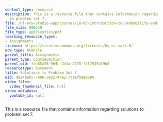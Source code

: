 ```yaml
---
content_type: resource
description: This is a resource file that contains information regarding solutions
  to problem set 7.
file: /ol-ocw-studio-app/courses/18-05-introduction-to-probability-and-statistics-spring-2014/de14b6b578983ed247a27c1ef09e0094_MIT18_05S14_ps7_solutions.pdf
file_size: 800559
file_type: application/pdf
learning_resource_types:
- Assignments
license: https://creativecommons.org/licenses/by-nc-sa/4.0/
ocw_type: OCWFile
parent_title: Assignments
parent_type: CourseSection
parent_uid: fed85a98-064c-2e2a-4378-f3f7549df9b8
resourcetype: Document
title: Solutions to Problem Set 7
uid: de14b6b5-7898-3ed2-47a2-7c1ef09e0094
video_files:
  video_thumbnail_file: null
video_metadata:
  youtube_id: null
---
```

This is a resource file that contains information regarding solutions to problem set 7.
